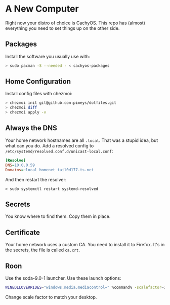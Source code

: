 # A New Computer

Right now your distro of choice is CachyOS. This repo has (almost) everything you need to set things up on the other side.

## Packages

Install the software you usually use with:

```bash
> sudo pacman -S --needed - < cachyos-packages
```

## Home Configuration

Install config files with chezmoi:

```bash
> chezmoi init git@github.com:pimeys/dotfiles.git
> chezmoi diff
> chezmoi apply -v
```

## Always the DNS

Your home network hostnames are all `.local`. That was a stupid idea, but what can you do. Add a resolved config to `/etc/systemd/resolved.conf.d/unicast-local.conf`:

```ini
[Resolve]
DNS=10.0.0.59
Domains=~local homenet tail0d177.ts.net
```

And then restart the resolver:

```
> sudo systemctl restart systemd-resolved
```

## Secrets

You know where to find them. Copy them in place.

## Certificate

Your home network uses a custom CA. You need to install it to Firefox. It's in the secrets, the file is called `ca.crt`.

## Roon

Use the soda-9.0-1 launcher. Use these launch options:

```sh
WINEDLLOVERRIDES="windows.media.mediacontrol=" %command% -scalefactor=1
```

Change scale factor to match your desktop.
